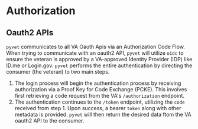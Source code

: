 # Authorization

## Oauth2 APIs

`pyvet` communicates to all VA Oauth Apis via an Authorization Code Flow. When trying to communicate with an oauth2 API,
`pyvet` will utilize `oidc` to ensure the veteran is approved by a VA-approved Identity Provider (IDP) like ID.me or Login.gov. `pyvet` performs the entire authentication by directing the consumer (the veteran) to two main steps.

1. The login process will begin the authentication process by receiving authorization via a Proof Key for Code Exchange (PCKE). This involves first retrieving a code request from the VA's `/authorization` endpoint.
2. The authentication continues to the `/token` endpoint, utilizing the `code` received from step 1. Upon success, a bearer `token` along with other metadata is provided. `pyvet` will then return the desired data ftom the VA oauth2 API to the consumer.
